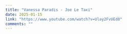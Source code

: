 ```yaml
---
title: "Vanessa Paradis - Joe Le Taxi"
date: 2025-01-15
link: "https://www.youtube.com/watch?v=Ulay2FvUEd8"
comments: ""
---
```


